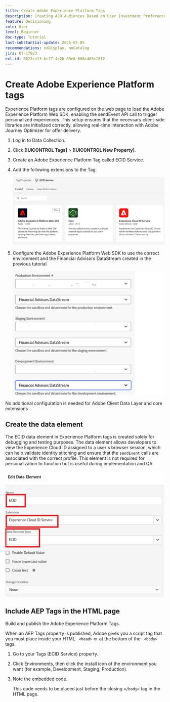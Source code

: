 ```yaml
---
title: Create Adobe Experience Platform Tags
description: Creating AJO Audiences Based on User Investment Preferences (Stocks, Bonds, CDs)
feature: Decisioning
role: User
level: Beginner
doc-type: Tutorial
last-substantial-update: 2025-05-05
recommendations: noDisplay, noCatalog
jira: KT-17923
exl-id: 6823ce13-bc77-4e2b-89e0-606e403c15f2
---
```

# Create Adobe Experience Platform tags

Experience Platform tags are configured on the web page to load the Adobe Experience Platform Web SDK, enabling the sendEvent API call to trigger personalized experiences. This setup ensures that the necessary client-side libraries are initialized correctly, allowing real-time interaction with Adobe Journey Optimizer for offer delivery.

1. Log in to Data Collection.
1. Click **[!UICONTROL Tags]** > **[!UICONTROL New Property]**.
1. Create an Adobe Experience Platform Tag called ECID Service.
1. Add the following extensions to the Tag:

    ![tags-extensions](assets/ecid-tag.png)

1. Configure the Adobe Experience Platform Web SDK to use the correct environment and the Financial Advisors DataStream created in the previous tutorial

    ![web-sdk-configuration](assets/web-sdk-configuration.png)

No additional configuration is needed for Adobe Client Data Layer and core extensions

## Create the data element

The ECID data element in Experience Platform tags is created solely for debugging and testing purposes. The data element allows developers to view the Experience Cloud ID assigned to a user's browser session, which can help validate identity stitching and ensure that the `sendEvent` calls are associated with the correct profile. This element is not required for personalization to function but is useful during implementation and QA

![ecid](assets/ecid-data-element.png)


## Include AEP Tags in the HTML page

Build and publish the Adobe Experience Platform Tags.

When an AEP Tags property is published, Adobe gives you a script tag that you must place inside your HTML ``` <head>``` or at the bottom of the ``` <body>``` tags.

1. Go to your Tags (ECID Service) property.

1. Click Environments, then click the install icon of the environment you want (for example, Development, Staging, Production).

1. Note the embedded code. 

    This code needs to be placed just before the closing ```</body>``` tag in the HTML page.

